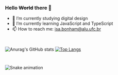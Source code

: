 ### Hello ~~World~~ there 👋

- 🔭 I’m currently studying digital design
- 🌱 I’m currently learning JavaScript and TypeScript
- 📫 How to reach me: isa.bonham@alu.ufc.br

<!--
**isabonham/isabonham** is a ✨ _special_ ✨ repository because its `README.md` (this file) appears on your GitHub profile.

Here are some ideas to get you started:

- 🔭 I’m currently working on ...
- 🌱 I’m currently learning ...
- 👯 I’m looking to collaborate on ...
- 🤔 I’m looking for help with ...
- 💬 Ask me about ...
- 📫 How to reach me: ...
- 😄 Pronouns: ...
- ⚡ Fun fact: ...
-->

##

<div style="display: flex;">

![Anurag's GitHub stats](https://github-readme-stats.vercel.app/api?username=isabonham&show_icons=true&theme=dracula&line_height=20&custom_title=Github%20stats)
[![Top Langs](https://github-readme-stats.vercel.app/api/top-langs/?username=isabonham&layout=compact&theme=dracula&langs_count=6)](https://github.com/anuraghazra/github-readme-stats)
</div>
  
  ##

![Snake animation](https://github.com/isabonham/isabonham/blob/output/github-contribution-grid-snake.svg)